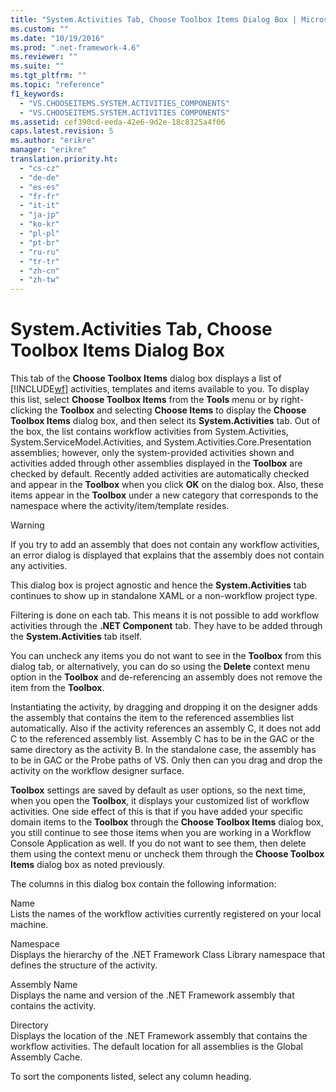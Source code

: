 ```yaml
---
title: "System.Activities Tab, Choose Toolbox Items Dialog Box | Microsoft Docs"
ms.custom: ""
ms.date: "10/19/2016"
ms.prod: ".net-framework-4.6"
ms.reviewer: ""
ms.suite: ""
ms.tgt_pltfrm: ""
ms.topic: "reference"
f1_keywords: 
  - "VS.CHOOSEITEMS.SYSTEM.ACTIVITIES_COMPONENTS"
  - "VS.CHOOSEITEMS.SYSTEM.ACTIVITIES COMPONENTS"
ms.assetid: cef390cd-eeda-42e6-9d2e-18c8325a4f06
caps.latest.revision: 5
ms.author: "erikre"
manager: "erikre"
translation.priority.ht: 
  - "cs-cz"
  - "de-de"
  - "es-es"
  - "fr-fr"
  - "it-it"
  - "ja-jp"
  - "ko-kr"
  - "pl-pl"
  - "pt-br"
  - "ru-ru"
  - "tr-tr"
  - "zh-cn"
  - "zh-tw"
---
```

# System.Activities Tab, Choose Toolbox Items Dialog Box
This tab of the **Choose Toolbox Items** dialog box displays a list of [!INCLUDE[wf](../workflow-designer/includes/wf_md.md)] activities, templates and items available to you. To display this list, select **Choose Toolbox Items** from the **Tools** menu or by right-clicking the **Toolbox** and selecting **Choose Items** to display the **Choose Toolbox Items** dialog box, and then select its **System.Activities** tab. Out of the box, the list contains workflow activities from System.Activities, System.ServiceModel.Activities, and System.Activities.Core.Presentation assemblies; however, only the system-provided activities shown and activities added through other assemblies displayed in the **Toolbox** are checked by default. Recently added activities are automatically checked and appear in the **Toolbox** when you click **OK** on the dialog box. Also, these items appear in the **Toolbox** under a new category that corresponds to the namespace where the activity/item/template resides.  
  
> [!WARNING]
>  If you try to add an assembly that does not contain any workflow activities, an error dialog is displayed that explains that the assembly does not contain any activities.  
  
 This dialog box is project agnostic and hence the **System.Activities** tab continues to show up in standalone XAML or a non-workflow project type.  
  
 Filtering is done on each tab. This means it is not possible to add workflow activities through the **.NET Component** tab. They have to be added through the **System.Activities** tab itself.  
  
 You can uncheck any items you do not want to see in the **Toolbox** from this dialog tab, or alternatively, you can do so using the **Delete** context menu option in the **Toolbox** and de-referencing an assembly does not remove the item from the **Toolbox**.  
  
 Instantiating the activity, by dragging and dropping it on the designer adds the assembly that contains the item to the referenced assemblies list automatically. Also if the activity references an assembly C, it does not add C to the referenced assembly list. Assembly C has to be in the GAC or the same directory as the activity B. In the standalone case, the assembly has to be in GAC or the Probe paths of VS. Only then can you drag and drop the activity on the workflow designer surface.  
  
 **Toolbox** settings are saved by default as user options, so the next time, when you open the **Toolbox**, it displays your customized list of workflow activities. One side effect of this is that if you have added your specific domain items to the **Toolbox** through the **Choose Toolbox Items** dialog box, you still continue to see those items when you are working in a Workflow Console Application as well. If you do not want to see them, then delete them using the context menu or uncheck them through the **Choose Toolbox Items** dialog box as noted previously.  
  
 The columns in this dialog box contain the following information:  
  
 Name  
 Lists the names of the workflow activities currently registered on your local machine.  
  
 Namespace  
 Displays the hierarchy of the .NET Framework Class Library namespace that defines the structure of the activity.  
  
 Assembly Name  
 Displays the name and version of the .NET Framework assembly that contains the activity.  
  
 Directory  
 Displays the location of the .NET Framework assembly that contains the workflow activities. The default location for all assemblies is the Global Assembly Cache.  
  
 To sort the components listed, select any column heading.